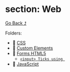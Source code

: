 # section: Web
[Go Back ⮥](./../readme.md)

Folders:

- 📁 [CSS](./css/readme.md)
- 📁 [Custom Elements](./custom-element/readme.md)
- 📁 [Forms HTML5](./forms-html5/readme.md)
  - [`<input> Ticks using `<datalist>` for live updating labels](./forms-html5/input-ticks-datalist-label-updates.html)
- 📁 [JavaScript](./js/readme.md)

